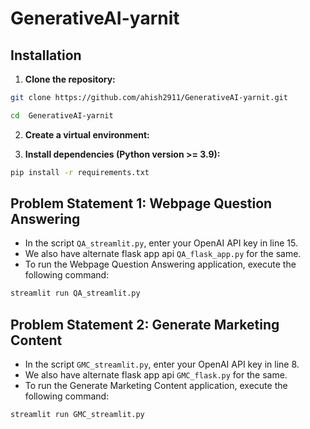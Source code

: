 # GenerativeAI-yarnit

## Installation

1. **Clone the repository:**

```bash
git clone https://github.com/ahish2911/GenerativeAI-yarnit.git
```
```bash
cd  GenerativeAI-yarnit
```
2. **Create a virtual environment:**

3. **Install dependencies (Python version >= 3.9):**

```bash
pip install -r requirements.txt
```

## Problem Statement 1: Webpage Question Answering
- In the script `QA_streamlit.py`, enter your OpenAI API key in line 15.
- We also have alternate flask app api `QA_flask_app.py` for the same.
- To run the Webpage Question Answering application, execute the following command:

```bash
streamlit run QA_streamlit.py
```

## Problem Statement 2: Generate Marketing Content
- In the script `GMC_streamlit.py`, enter your OpenAI API key in line 8.
- We also have alternate flask app api `GMC_flask.py` for the same.
- To run the Generate Marketing Content application, execute the following command:

```bash
streamlit run GMC_streamlit.py
```
